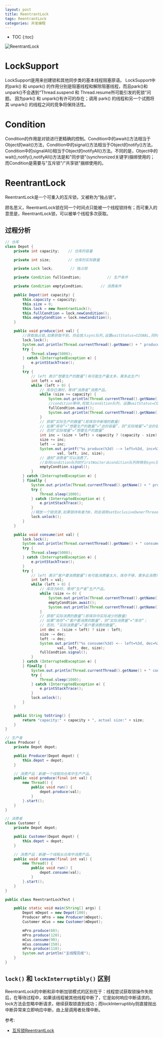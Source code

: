 ```yaml
---
layout: post
title: ReentrantLock
tags: ReentrantLock
categories: 并发编程
---
```

* TOC
{:toc}

![ReentrantLock](/static/img/ReentrantLock.png)

# LockSupport
LockSupport是用来创建锁和其他同步类的基本线程阻塞原语。
LockSupport中的park() 和 unpark() 的作用分别是阻塞线程和解除阻塞线程，而且park()和unpark()不会遇到“Thread.suspend 和 Thread.resume所可能引发的死锁”问题。
因为park() 和 unpark()有许可的存在；调用 park() 的线程和另一个试图将其 unpark() 的线程之间的竞争将保持活性。


# Condition
Condition的作用是对锁进行更精确的控制。Condition中的await()方法相当于Object的wait()方法，Condition中的signal()方法相当于Object的notify()方法，Condition中的signalAll()相当于Object的notifyAll()方法。不同的是，Object中的wait(),notify(),notifyAll()方法是和"同步锁"(synchronized关键字)捆绑使用的；而Condition是需要与"互斥锁"/"共享锁"捆绑使用的。

# ReentrantLock

ReentrantLock是一个可重入的互斥锁，又被称为“独占锁”。

顾名思义，ReentrantLock锁在同一个时间点只能被一个线程锁持有；而可重入的意思是，ReentrantLock锁，可以被单个线程多次获取。

## 过程分析

```java
// 仓库
class Depot {
    private int capacity;    // 仓库的容量

    private int size;        // 仓库的实际数量

    private Lock lock;        // 独占锁

    private Condition fullCondtion;            // 生产条件

    private Condition emptyCondtion;        // 消费条件

    public Depot(int capacity) {
        this.capacity = capacity;
        this.size = 0;
        this.lock = new ReentrantLock();
        this.fullCondtion = lock.newCondition();
        this.emptyCondtion = lock.newCondition();
    }

    public void produce(int val) {
        //获取独占锁,如果获取不到，将会放入sync队列,设置waitStatus=SIGNAL,同时调用LockSupport.park()阻塞当前线程
        lock.lock();
        System.out.println(Thread.currentThread().getName() + " produce locked");
        try {
            Thread.sleep(5000);
        } catch (InterruptedException e) {
            e.printStackTrace();
        }
        try {
            // left 表示“想要生产的数量”(有可能生产量太多，需多此生产)
            int left = val;
            while (left > 0) {
                // 库存已满时，等待“消费者”消费产品。
                while (size >= capacity) {
                    System.out.println(Thread.currentThread().getName() + " produce  wait");
                    //condition等待,将放入condition队列，设置waitStatus=CONDITION, 同时调用fullyRelease,fullyRelease会释放当前线程持有的所有锁,setExclusiveOwnerThread(null),同时调用LockSupport.unpark()唤醒sync队列首线程
                    fullCondtion.await();
                    System.out.println(Thread.currentThread().getName() + " produce wait down");
                }
                // 获取“实际生产的数量”(即库存中新增的数量)
                // 如果“库存”+“想要生产的数量”>“总的容量”，则“实际增量”=“总的容量”-“当前容量”。(此时填满仓库)
                // 否则“实际增量”=“想要生产的数量”
                int inc = (size + left) > capacity ? (capacity - size) : left;
                size += inc;
                left -= inc;
                System.out.printf("%s produce(%3d) --> left=%3d, inc=%3d, size=%3d\n", Thread.currentThread().getName(),
                        val, left, inc, size);
                // 通知“消费者”可以消费了。
                //会将condition队列的firstWaiter从condition队列转移到sync队列，同时调用LockSupport.unpark()唤醒
                emptyCondtion.signal();
            }
        } catch (InterruptedException e) {
        } finally {
            System.out.println(Thread.currentThread().getName() + " produce unlock");
            try {
                Thread.sleep(1000);
            } catch (InterruptedException e) {
                e.printStackTrace();
            }
            //释放一个锁资源,如果锁持有者为0，则会调用setExclusiveOwnerThread(null);放弃独占线程持有，同时唤醒head.next线程
            lock.unlock();
        }
    }

    public void consume(int val) {
        lock.lock();
        System.out.println(Thread.currentThread().getName() + " consume locked");
        try {
            Thread.sleep(5000);
        } catch (InterruptedException e) {
            e.printStackTrace();
        }
        try {
            // left 表示“客户要消费数量”(有可能消费量太大，库存不够，需多此消费)
            int left = val;
            while (left > 0) {
                // 库存为0时，等待“生产者”生产产品。
                while (size <= 0) {
                    System.out.println(Thread.currentThread().getName() + " consume  wait");
                    emptyCondtion.await();
                    System.out.println(Thread.currentThread().getName() + " consume  wait down");
                }
                // 获取“实际消费的数量”(即库存中实际减少的数量)
                // 如果“库存”<“客户要消费的数量”，则“实际消费量”=“库存”；
                // 否则，“实际消费量”=“客户要消费的数量”。
                int dec = (size < left) ? size : left;
                size -= dec;
                left -= dec;
                System.out.printf("%s consume(%3d) <-- left=%3d, dec=%3d, size=%3d\n", Thread.currentThread().getName(),
                        val, left, dec, size);
                fullCondtion.signal();
            }
        } catch (InterruptedException e) {
        } finally {
            System.out.println(Thread.currentThread().getName() + " consume unlock");
            try {
                Thread.sleep(1000);
            } catch (InterruptedException e) {
                e.printStackTrace();
            }
            lock.unlock();
        }
    }

    public String toString() {
        return "capacity:" + capacity + ", actual size:" + size;
    }
}

// 生产者
class Producer {
    private Depot depot;

    public Producer(Depot depot) {
        this.depot = depot;
    }

    // 消费产品：新建一个线程向仓库中生产产品。
    public void produce(final int val) {
        new Thread() {
            public void run() {
                depot.produce(val);
            }
        }.start();
    }
}

// 消费者
class Customer {
    private Depot depot;

    public Customer(Depot depot) {
        this.depot = depot;
    }

    // 消费产品：新建一个线程从仓库中消费产品。
    public void consume(final int val) {
        new Thread() {
            public void run() {
                depot.consume(val);
            }
        }.start();
    }
}

public class ReentrantLockTest {

    public static void main(String[] args) {
        Depot mDepot = new Depot(100);
        Producer mPro = new Producer(mDepot);
        Customer mCus = new Customer(mDepot);

        mPro.produce(60);
        mPro.produce(120);
        mCus.consume(90);
        mCus.consume(150);
        mPro.produce(110);
        System.out.println("主线程完成");
    }
}
```

## `lock()` 和 `lockInterruptibly()` 区别
ReentrantLock的中断和非中断加锁模式的区别在于：线程尝试获取锁操作失败后，在等待过程中，如果该线程被其他线程中断了，它是如何响应中断请求的。lock方法会忽略中断请求，继续获取锁直到成功；而lockInterruptibly则直接抛出中断异常来立即响应中断，由上层调用者处理中断。


参考:
- [互斥锁ReentrantLock](http://www.cnblogs.com/skywang12345/p/3496101.html)
